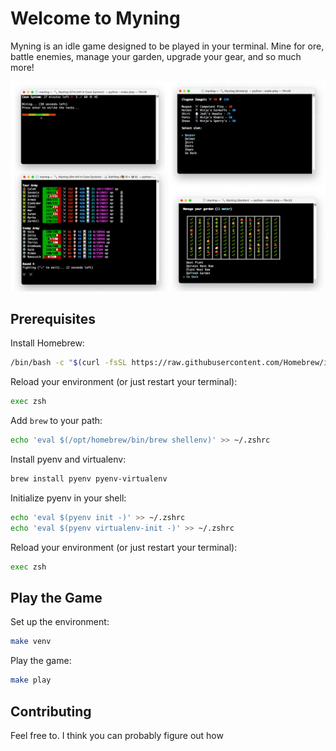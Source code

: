 # Welcome to Myning

Myning is an idle game designed to be played in your terminal.
Mine for ore, battle enemies, manage your garden, upgrade your gear, and so much more!

![image of myning gameplay](https://github.com/TheRedPanda17/myning/blob/main/images/myning.png?raw=true)

## Prerequisites

Install Homebrew:

```bash
/bin/bash -c "$(curl -fsSL https://raw.githubusercontent.com/Homebrew/install/HEAD/install.sh)"
```

Reload your environment (or just restart your terminal):

```bash
exec zsh
```

Add `brew` to your path:

```bash
echo 'eval $(/opt/homebrew/bin/brew shellenv)' >> ~/.zshrc
```

Install pyenv and virtualenv:

```bash
brew install pyenv pyenv-virtualenv
```

Initialize pyenv in your shell:

```bash
echo 'eval $(pyenv init -)' >> ~/.zshrc
echo 'eval $(pyenv virtualenv-init -)' >> ~/.zshrc
```

Reload your environment (or just restart your terminal):

```bash
exec zsh
```

## Play the Game

Set up the environment:

```bash
make venv
```

Play the game:

```bash
make play
```

## Contributing

Feel free to. I think you can probably figure out how

